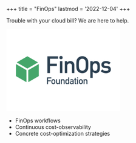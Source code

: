 +++
title = "FinOps"
lastmod = '2022-12-04'
+++

Trouble with your cloud bill?
We are here to help.

![FinOps](../../../images/finops.png)

<!--more-->

* FinOps workflows
* Continuous cost-observability
* Concrete cost-optimization strategies

